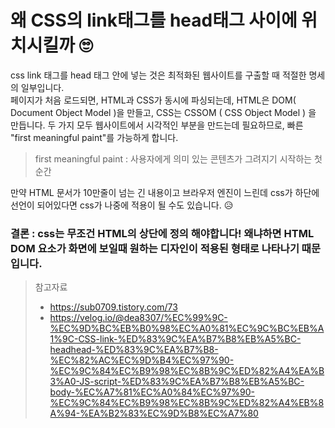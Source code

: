 # 왜 CSS의 link태그를 head태그 사이에 위치시킬까 🙄

css link 태그를 head 태그 안에 넣는 것은 최적화된 웹사이트를 구출할 때 적절한 명세의 일부입니다.  
 페이지가 처음 로드되면, HTML과 CSS가 동시에 파싱되는데, HTML은 DOM( Document Object Model )을 만들고, CSS는 CSSOM ( CSS Object Model ) 을 만듭니다. 두 가지 모두 웹사이트에서 시각적인 부분을 만드는데 필요하므로, 빠른 "first meaningful paint"를 가능하게 합니다.

>  first meaningful paint : 사용자에게 의미 있는 콘텐츠가 그려지기 시작하는 첫 순간 

  만약 HTML 문서가 10만줄이 넘는 긴 내용이고 브라우저 엔진이 느린데 css가 하단에 선언이 되어있다면 css가 나중에 적용이 될 수도 있습니다. 😥



### 결론 : css는 무조건 HTML의 상단에 정의 해야합니다! 왜냐하면 HTML DOM 요소가 화면에 보일때 원하는 디자인이 적용된 형태로 나타나기 때문입니다.


>참고자료
>   - https://sub0709.tistory.com/73
>   - https://velog.io/@dea8307/%EC%99%9C-%EC%9D%BC%EB%B0%98%EC%A0%81%EC%9C%BC%EB%A1%9C-CSS-link-%ED%83%9C%EA%B7%B8%EB%A5%BC-headhead-%ED%83%9C%EA%B7%B8-%EC%82%AC%EC%9D%B4%EC%97%90-%EC%9C%84%EC%B9%98%EC%8B%9C%ED%82%A4%EA%B3%A0-JS-script-%ED%83%9C%EA%B7%B8%EB%A5%BC-body-%EC%A7%81%EC%A0%84%EC%97%90-%EC%9C%84%EC%B9%98%EC%8B%9C%ED%82%A4%EB%8A%94-%EA%B2%83%EC%9D%B8%EC%A7%80
